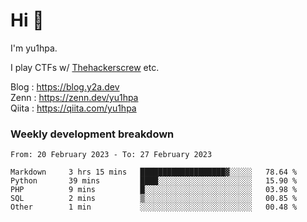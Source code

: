 # Hi 👋

I'm yu1hpa.

I play CTFs w/ [Thehackerscrew](https://www.thehackerscrew.team/) etc.

Blog : https://blog.y2a.dev  
Zenn : https://zenn.dev/yu1hpa  
Qiita : https://qiita.com/yu1hpa  

### Weekly development breakdown

<!--START_SECTION:waka-->

```text
From: 20 February 2023 - To: 27 February 2023

Markdown     3 hrs 15 mins   ███████████████████▓░░░░░   78.64 %
Python       39 mins         ████░░░░░░░░░░░░░░░░░░░░░   15.90 %
PHP          9 mins          █░░░░░░░░░░░░░░░░░░░░░░░░   03.98 %
SQL          2 mins          ▒░░░░░░░░░░░░░░░░░░░░░░░░   00.85 %
Other        1 min           ░░░░░░░░░░░░░░░░░░░░░░░░░   00.48 %
```

<!--END_SECTION:waka-->

